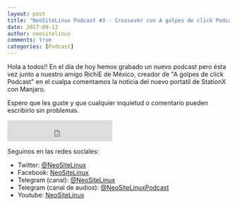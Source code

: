 ```yaml
---
layout: post
title: "NeoSiteLinux Podcast #3 - Crossover con A golpes de click Podcast - Manjaro y su propio portatil"
date: 2017-09-13
author: neositelinux
comments: true
categories: [Podcast]
---
```


Hola a todos!! En el día de hoy hemos grabado un nuevo podcast pero ésta vez junto a nuestro amigo RichiE de México, creador de "A golpes de click Podcast" en el cualpa comentamos la noticia del nuevo portatil de StationX con Manjaro.

Espero que les guste y que cualquier inquietud o comentario pueden escribirlo sin problemas.

<iframe width="238" height="48" frameborder="0" allowfullscreen="" scrolling="no" src="https://ar.ivoox.com/es/player_ek_20862667_2_1.html?data=k5WlmJeaepihhpywj5iXaZS1lJ6ah5yncZOhhpywj5WRaZi3jpWah5ynca_Z0LjW1sqwrc_p2ZC90cnHpdTojJedk5yPcYyZk5igjZKPh9Pj1Njc2MrWb8Tjz5CSlJylb8jjzdXSj4qbh47CxtS_w9PLqdOhhpywj5k.&"></iframe>

Seguinos en las redes sociales:
* Twitter: [@NeoSiteLinux](https://twitter.com/neositelinux)
* Facebook: [NeoSiteLinux](https://facebook.com/neositelinux)
* Telegram (canal): [@NeoSiteLinux](https://t.me/neositelinux)
* Telegram (canal de audios): [@NeoSiteLinuxPodcast](https://t.me/neositelinuxpodcast)
* Youtube: [NeoSiteLinux](https://www.youtube.com/user/neositelinux)
